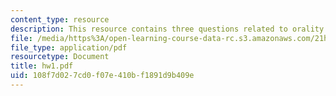 ```yaml
---
content_type: resource
description: This resource contains three questions related to orality and literacy.
file: /media/https%3A/open-learning-course-data-rc.s3.amazonaws.com/21h-418-from-print-to-digital-technologies-of-the-word-1450-present-fall-2005/108f7d027cd0f07e410bf1891d9b409e_hw1.pdf
file_type: application/pdf
resourcetype: Document
title: hw1.pdf
uid: 108f7d02-7cd0-f07e-410b-f1891d9b409e
---
```

